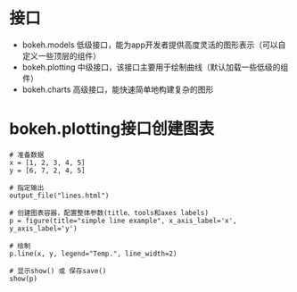 #   接口
+   bokeh.models  低级接口，能为app开发者提供高度灵活的图形表示（可以自定义一些顶层的组件）
+   bokeh.plotting  中级接口，该接口主要用于绘制曲线（默认加载一些低级的组件）
+   bokeh.charts 高级接口，能快速简单地构建复杂的图形

#   bokeh.plotting接口创建图表

    # 准备数据
    x = [1, 2, 3, 4, 5]
    y = [6, 7, 2, 4, 5]
    
    # 指定输出
    output_file("lines.html")
    
    # 创建图表容器，配置整体参数(title、tools和axes labels)
    p = figure(title="simple line example", x_axis_label='x', y_axis_label='y')
    
    # 绘制
    p.line(x, y, legend="Temp.", line_width=2)
    
    # 显示show() 或 保存save()
    show(p)